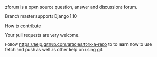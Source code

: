 zforum is a open source question, answer and discussions forum.

Branch master supports Django 1.10

How to contribute

Your pull requests are very welcome.

Follow https://help.github.com/articles/fork-a-repo to to learn how to use fetch and push as well as other help on using git.
